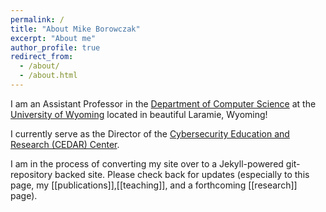 ```yaml
---
permalink: /
title: "About Mike Borowczak"
excerpt: "About me"
author_profile: true
redirect_from: 
  - /about/
  - /about.html
---
```


I am an Assistant Professor in the [Department of Computer Science](http://www.uwyo/edu/cosc) at the [University of Wyoming](http://www.uwyo.edu) located in beautiful Laramie, Wyoming!

I currently serve as the Director of the [Cybersecurity Education and Research (CEDAR) Center](http://www.uwyo.edu/CEDAR).


I am in the process of converting my site over to a Jekyll-powered git-repository backed site. Please check back for updates (especially to this page, my [[publications]],[[teaching]], and a forthcoming [[research]] page).